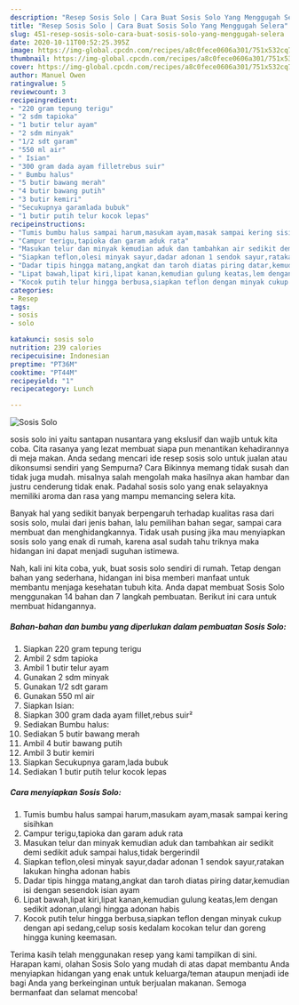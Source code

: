 ```yaml
---
description: "Resep Sosis Solo | Cara Buat Sosis Solo Yang Menggugah Selera"
title: "Resep Sosis Solo | Cara Buat Sosis Solo Yang Menggugah Selera"
slug: 451-resep-sosis-solo-cara-buat-sosis-solo-yang-menggugah-selera
date: 2020-10-11T00:52:25.395Z
image: https://img-global.cpcdn.com/recipes/a8c0fece0606a301/751x532cq70/sosis-solo-foto-resep-utama.jpg
thumbnail: https://img-global.cpcdn.com/recipes/a8c0fece0606a301/751x532cq70/sosis-solo-foto-resep-utama.jpg
cover: https://img-global.cpcdn.com/recipes/a8c0fece0606a301/751x532cq70/sosis-solo-foto-resep-utama.jpg
author: Manuel Owen
ratingvalue: 5
reviewcount: 3
recipeingredient:
- "220 gram tepung terigu"
- "2 sdm tapioka"
- "1 butir telur ayam"
- "2 sdm minyak"
- "1/2 sdt garam"
- "550 ml air"
- " Isian"
- "300 gram dada ayam filletrebus suir"
- " Bumbu halus"
- "5 butir bawang merah"
- "4 butir bawang putih"
- "3 butir kemiri"
- "Secukupnya garamlada bubuk"
- "1 butir putih telur kocok lepas"
recipeinstructions:
- "Tumis bumbu halus sampai harum,masukam ayam,masak sampai kering sisihkan"
- "Campur terigu,tapioka dan garam aduk rata"
- "Masukan telur dan minyak kemudian aduk dan tambahkan air sedikit demi sedikit aduk sampai halus,tidak bergerindil"
- "Siapkan teflon,olesi minyak sayur,dadar adonan 1 sendok sayur,ratakan lakukan hingha adonan habis"
- "Dadar tipis hingga matang,angkat dan taroh diatas piring datar,kemudian isi dengan sesendok isian ayam"
- "Lipat bawah,lipat kiri,lipat kanan,kemudian gulung keatas,lem dengan sedikit adonan,ulangi hingga adonan habis"
- "Kocok putih telur hingga berbusa,siapkan teflon dengan minyak cukup dengan api sedang,celup sosis kedalam kocokan telur dan goreng hingga kuning keemasan."
categories:
- Resep
tags:
- sosis
- solo

katakunci: sosis solo 
nutrition: 239 calories
recipecuisine: Indonesian
preptime: "PT36M"
cooktime: "PT44M"
recipeyield: "1"
recipecategory: Lunch

---
```



![Sosis Solo](https://img-global.cpcdn.com/recipes/a8c0fece0606a301/751x532cq70/sosis-solo-foto-resep-utama.jpg)


sosis solo ini yaitu santapan nusantara yang ekslusif dan wajib untuk kita coba. Cita rasanya yang lezat membuat siapa pun menantikan kehadirannya di meja makan.
Anda sedang mencari ide resep sosis solo untuk jualan atau dikonsumsi sendiri yang Sempurna? Cara Bikinnya memang tidak susah dan tidak juga mudah. misalnya salah mengolah maka hasilnya akan hambar dan justru cenderung tidak enak. Padahal sosis solo yang enak selayaknya memiliki aroma dan rasa yang mampu memancing selera kita.

Banyak hal yang sedikit banyak berpengaruh terhadap kualitas rasa dari sosis solo, mulai dari jenis bahan, lalu pemilihan bahan segar, sampai cara membuat dan menghidangkannya. Tidak usah pusing jika mau menyiapkan sosis solo yang enak di rumah, karena asal sudah tahu triknya maka hidangan ini dapat menjadi suguhan istimewa.




Nah, kali ini kita coba, yuk, buat sosis solo sendiri di rumah. Tetap dengan bahan yang sederhana, hidangan ini bisa memberi manfaat untuk membantu menjaga kesehatan tubuh kita. Anda dapat membuat Sosis Solo menggunakan 14 bahan dan 7 langkah pembuatan. Berikut ini cara untuk membuat hidangannya.

<!--inarticleads1-->

##### Bahan-bahan dan bumbu yang diperlukan dalam pembuatan Sosis Solo:

1. Siapkan 220 gram tepung terigu
1. Ambil 2 sdm tapioka
1. Ambil 1 butir telur ayam
1. Gunakan 2 sdm minyak
1. Gunakan 1/2 sdt garam
1. Gunakan 550 ml air
1. Siapkan  Isian:
1. Siapkan 300 gram dada ayam fillet,rebus suir²
1. Sediakan  Bumbu halus:
1. Sediakan 5 butir bawang merah
1. Ambil 4 butir bawang putih
1. Ambil 3 butir kemiri
1. Siapkan Secukupnya garam,lada bubuk
1. Sediakan 1 butir putih telur kocok lepas




<!--inarticleads2-->

##### Cara menyiapkan Sosis Solo:

1. Tumis bumbu halus sampai harum,masukam ayam,masak sampai kering sisihkan
1. Campur terigu,tapioka dan garam aduk rata
1. Masukan telur dan minyak kemudian aduk dan tambahkan air sedikit demi sedikit aduk sampai halus,tidak bergerindil
1. Siapkan teflon,olesi minyak sayur,dadar adonan 1 sendok sayur,ratakan lakukan hingha adonan habis
1. Dadar tipis hingga matang,angkat dan taroh diatas piring datar,kemudian isi dengan sesendok isian ayam
1. Lipat bawah,lipat kiri,lipat kanan,kemudian gulung keatas,lem dengan sedikit adonan,ulangi hingga adonan habis
1. Kocok putih telur hingga berbusa,siapkan teflon dengan minyak cukup dengan api sedang,celup sosis kedalam kocokan telur dan goreng hingga kuning keemasan.




Terima kasih telah menggunakan resep yang kami tampilkan di sini. Harapan kami, olahan Sosis Solo yang mudah di atas dapat membantu Anda menyiapkan hidangan yang enak untuk keluarga/teman ataupun menjadi ide bagi Anda yang berkeinginan untuk berjualan makanan. Semoga bermanfaat dan selamat mencoba!
